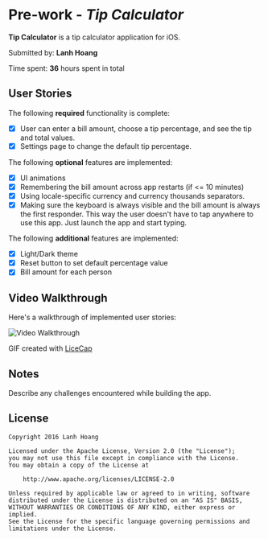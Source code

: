 # Pre-work - *Tip Calculator*

**Tip Calculator** is a tip calculator application for iOS.

Submitted by: **Lanh Hoang**

Time spent: **36** hours spent in total

## User Stories

The following **required** functionality is complete:

* [x] User can enter a bill amount, choose a tip percentage, and see the tip and total values.
* [x] Settings page to change the default tip percentage.

The following **optional** features are implemented:
* [x] UI animations
* [x] Remembering the bill amount across app restarts (if <= 10 minutes)
* [x] Using locale-specific currency and currency thousands separators.
* [x] Making sure the keyboard is always visible and the bill amount is always the first responder. This way the user doesn't have to tap anywhere to use this app. Just launch the app and start typing.

The following **additional** features are implemented:

- [x] Light/Dark theme
- [x] Reset button to set default percentage value
- [x] Bill amount for each person

## Video Walkthrough 

Here's a walkthrough of implemented user stories:

![Video Walkthrough](http://i.imgur.com/VNKossv.gif)

GIF created with [LiceCap](http://www.cockos.com/licecap/)

## Notes

Describe any challenges encountered while building the app.

## License

    Copyright 2016 Lanh Hoang

    Licensed under the Apache License, Version 2.0 (the "License");
    you may not use this file except in compliance with the License.
    You may obtain a copy of the License at

        http://www.apache.org/licenses/LICENSE-2.0

    Unless required by applicable law or agreed to in writing, software
    distributed under the License is distributed on an "AS IS" BASIS,
    WITHOUT WARRANTIES OR CONDITIONS OF ANY KIND, either express or implied.
    See the License for the specific language governing permissions and
    limitations under the License.
